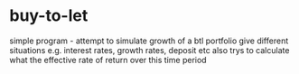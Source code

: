 # buy-to-let
simple program - attempt to simulate growth of
a btl portfolio give different situations
e.g. interest rates, growth rates, deposit etc
also trys to calculate what the effective rate of return over this time period
